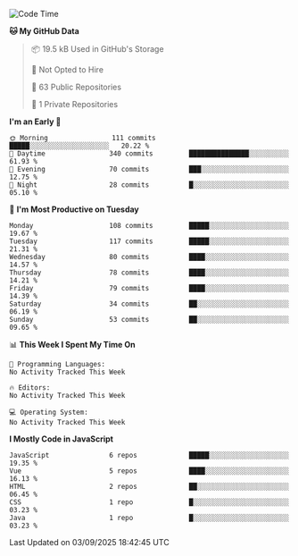 <!--START_SECTION:waka-->
![Code Time](http://img.shields.io/badge/Code%20Time-1%2C484%20hrs%2047%20mins-blue)

**🐱 My GitHub Data** 

> 📦 19.5 kB Used in GitHub's Storage 
 > 
> 🚫 Not Opted to Hire
 > 
> 📜 63 Public Repositories 
 > 
> 🔑 1 Private Repositories 
 > 
**I'm an Early 🐤** 

```text
🌞 Morning                111 commits         █████░░░░░░░░░░░░░░░░░░░░   20.22 % 
🌆 Daytime                340 commits         ███████████████░░░░░░░░░░   61.93 % 
🌃 Evening                70 commits          ███░░░░░░░░░░░░░░░░░░░░░░   12.75 % 
🌙 Night                  28 commits          █░░░░░░░░░░░░░░░░░░░░░░░░   05.10 % 
```
📅 **I'm Most Productive on Tuesday** 

```text
Monday                   108 commits         █████░░░░░░░░░░░░░░░░░░░░   19.67 % 
Tuesday                  117 commits         █████░░░░░░░░░░░░░░░░░░░░   21.31 % 
Wednesday                80 commits          ████░░░░░░░░░░░░░░░░░░░░░   14.57 % 
Thursday                 78 commits          ████░░░░░░░░░░░░░░░░░░░░░   14.21 % 
Friday                   79 commits          ████░░░░░░░░░░░░░░░░░░░░░   14.39 % 
Saturday                 34 commits          ██░░░░░░░░░░░░░░░░░░░░░░░   06.19 % 
Sunday                   53 commits          ██░░░░░░░░░░░░░░░░░░░░░░░   09.65 % 
```


📊 **This Week I Spent My Time On** 

```text
💬 Programming Languages: 
No Activity Tracked This Week

🔥 Editors: 
No Activity Tracked This Week

💻 Operating System: 
No Activity Tracked This Week
```

**I Mostly Code in JavaScript** 

```text
JavaScript               6 repos             █████░░░░░░░░░░░░░░░░░░░░   19.35 % 
Vue                      5 repos             ████░░░░░░░░░░░░░░░░░░░░░   16.13 % 
HTML                     2 repos             ██░░░░░░░░░░░░░░░░░░░░░░░   06.45 % 
CSS                      1 repo              █░░░░░░░░░░░░░░░░░░░░░░░░   03.23 % 
Java                     1 repo              █░░░░░░░░░░░░░░░░░░░░░░░░   03.23 % 
```




 Last Updated on 03/09/2025 18:42:45 UTC
<!--END_SECTION:waka-->

